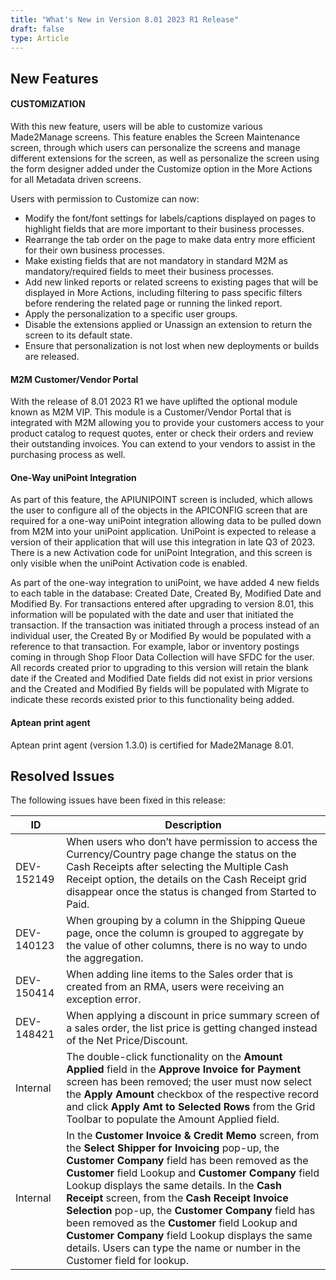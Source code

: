 ```yaml
---
title: "What's New in Version 8.01 2023 R1 Release"
draft: false
type: Article
---
```


## New Features

#### CUSTOMIZATION

With this new feature, users will be able to customize various Made2Manage screens. This feature enables the Screen Maintenance screen, through which users can personalize the screens and manage different extensions for the screen, as well as personalize the screen using the form designer added under the Customize option in the More Actions for all Metadata driven screens.

Users with permission to Customize can now:

-   Modify the font/font settings for labels/captions displayed on pages to highlight fields that are more important to their business processes.
-   Rearrange the tab order on the page to make data entry more efficient for their own business processes.
-   Make existing fields that are not mandatory in standard M2M as mandatory/required fields to meet their business processes.
-   Add new linked reports or related screens to existing pages that will be displayed in More Actions, including filtering to pass specific filters before rendering the related page or running the linked report.
-   Apply the personalization to a specific user groups.
-   Disable the extensions applied or Unassign an extension to return the screen to its default state.
-   Ensure that personalization is not lost when new deployments or builds are released.

#### M2M Customer/Vendor Portal

With the release of 8.01 2023 R1 we have uplifted the optional module known as M2M VIP. This module is a Customer/Vendor Portal that is integrated with M2M allowing you to provide your customers access to your product catalog to request quotes, enter or check their orders and review their outstanding invoices. You can extend to your vendors to assist in the purchasing process as well.

#### One-Way uniPoint Integration

As part of this feature, the APIUNIPOINT screen is included, which allows the user to configure all of the objects in the APICONFIG screen that are required for a one-way uniPoint integration allowing data to be pulled down from M2M into your uniPoint application. UniPoint is expected to release a version of their application that will use this integration in late Q3 of 2023. There is a new Activation code for uniPoint Integration, and this screen is only visible when the uniPoint Activation code is enabled.

As part of the one-way integration to uniPoint, we have added 4 new fields to each table in the database: Created Date, Created By, Modified Date and Modified By. For transactions entered after upgrading to version 8.01, this information will be populated with the date and user that initiated the transaction. If the transaction was initiated through a process instead of an individual user, the Created By or Modified By would be populated with a reference to that transaction. For example, labor or inventory postings coming in through Shop Floor Data Collection will have SFDC for the user. All records created prior to upgrading to this version will retain the blank date if the Created and Modified Date fields did not exist in prior versions and the Created and Modified By fields will be populated with Migrate to indicate these records existed prior to this functionality being added.

#### Aptean print agent

Aptean print agent (version 1.3.0) is certified for Made2Manage 8.01.

## Resolved Issues

The following issues have been fixed in this release:

| ID         | Description                                                                                                                                                                                                                                                                                                                                                                                                                                                                                                                                                     |
|------------|-----------------------------------------------------------------------------------------------------------------------------------------------------------------------------------------------------------------------------------------------------------------------------------------------------------------------------------------------------------------------------------------------------------------------------------------------------------------------------------------------------------------------------------------------------------------|
| DEV-152149 | When users who don’t have permission to access the Currency/Country page change the status on the Cash Receipts after selecting the Multiple Cash Receipt option, the details on the Cash Receipt grid disappear once the status is changed from Started to Paid.                                                                                                                                                                                                                                                                                               |
| DEV-140123 | When grouping by a column in the Shipping Queue page, once the column is grouped to aggregate by the value of other columns, there is no way to undo the aggregation.                                                                                                                                                                                                                                                                                                                                                                                           |
| DEV-150414 | When adding line items to the Sales order that is created from an RMA, users were receiving an exception error.                                                                                                                                                                                                                                                                                                                                                                                                                                                 |
| DEV-148421 | When applying a discount in price summary screen of a sales order, the list price is getting changed instead of the Net Price/Discount.                                                                                                                                                                                                                                                                                                                                                                                                                         |
| Internal   | The double-click functionality on the **Amount Applied** field in the **Approve Invoice for Payment** screen has been removed; the user must now select the **Apply Amount** checkbox of the respective record and click **Apply Amt to Selected Rows** from the Grid Toolbar to populate the Amount Applied field.                                                                                                                                                                                                                                             |
| Internal   | In the **Customer Invoice & Credit Memo** screen, from the **Select Shipper for Invoicing** pop-up, the **Customer Company** field has been removed as the **Customer** field Lookup and **Customer Company** field Lookup displays the same details. In the **Cash Receipt** screen, from the **Cash Receipt Invoice Selection** pop-up, the **Customer Company** field has been removed as the **Customer** field Lookup and **Customer Company** field Lookup displays the same details. Users can type the name or number in the Customer field for lookup. |